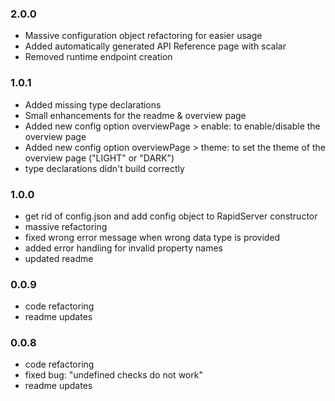 ### 2.0.0
- Massive configuration object refactoring for easier usage
- Added automatically generated API Reference page with scalar
- Removed runtime endpoint creation

### 1.0.1
- Added missing type declarations
- Small enhancements for the readme & overview page
- Added new config option overviewPage > enable: to enable/disable the overview page
- Added new config option overviewPage > theme: to set the theme of the overview page ("LIGHT" or "DARK")
- type declarations didn't build correctly

### 1.0.0
- get rid of config.json and add config object to RapidServer constructor
- massive refactoring
- fixed wrong error message when wrong data type is provided
- added error handling for invalid property names
- updated readme

### 0.0.9
- code refactoring
- readme updates

### 0.0.8
- code refactoring
- fixed bug: "undefined checks do not work"
- readme updates
